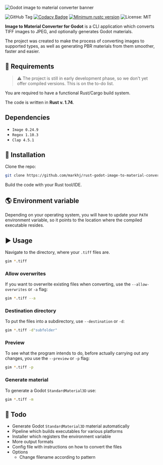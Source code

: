 ![Godot image to material converter banner](https://res.cloudinary.com/drfztvfdh/image/upload/v1709453938/Github/godot-image-to-material_mgrft2.jpg)

![GitHub Tag](https://img.shields.io/github/v/tag/markhj/rust-godot-image-to-material-converter?label=version)
[![Codacy Badge](https://app.codacy.com/project/badge/Grade/41f3cda5f9354dab94854950903f154f)](https://app.codacy.com/gh/markhj/rust-godot-image-to-material-converter/dashboard?utm_source=gh&utm_medium=referral&utm_content=&utm_campaign=Badge_grade)
[![Minimum rustc version](https://img.shields.io/badge/rustc-1.74+-lightgray.svg)](https://github.com/markhj/rust-config-reader)
![License: MIT](https://img.shields.io/badge/License-MIT-yellow.svg?label=license)

**Image to Material Converter for Godot** is a CLI application which converts TIFF images to JPEG, and optionally generates Godot materials.

The project was created to make the process of converting images to supported types, as well as generating PBR
materials from them smoother, faster and easier.

## 📢 Requirements

> ⚠️ The project is still in early development phase, so we don't yet offer compiled versions.
> This is on the to-do list.

You are required to have a functional Rust/Cargo build system.

The code is written in **Rust v. 1.74**.

## Dependencies
* ``Image 0.24.9``
* ``Regex 1.10.3``
* ``Clap 4.5.1``

## 🚧 Installation

Clone the repo:

````bash
git clone https://github.com/markhj/rust-godot-image-to-material-converter
````

Build the code with your Rust tool/IDE.

## 🌎 Environment variable

Depending on your operating system, you will have to update your ``PATH``
environment variable, so it points to the location where the compiled
executable resides.

## ▶️ Usage

Navigate to the directory, where your ``.tiff`` files are.

````bash
gim *.tiff
````

### Allow overwrites

If you want to overwrite existing files when converting, use the ``--allow-overwrites`` or ``-a`` flag:

````bash
gim *.tiff --a
````

### Destination directory

To put the files into a subdirectory, use ``--destination`` or ``-d``:

````bash
gim *.tiff -d"subfolder"
````

### Preview

To see what the program intends to do, before actually carrying out any changes, you use
the ``--preview`` or ``-p`` flag:

````bash
gim *.tiff -p
````

### Generate material

To generate a Godot ``StandardMaterial3D`` use:

````bash
gim *.tiff -m
````

## 🚚 Todo

* Generate Godot ``StandardMaterial3D`` material automatically
* Pipeline which builds executables for various platforms
* Installer which registers the environment variable
* More output formats
* Config file with instructions on how to convert the files
* Options
  * Change filename according to pattern
